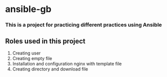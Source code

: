 # ansible-gb
### This is a project for practicing different practices using Ansible

## Roles used in this project
1. Creating user
2. Creating empty file
3. Installation and configuration nginx with template file
4. Creating directory and download file
